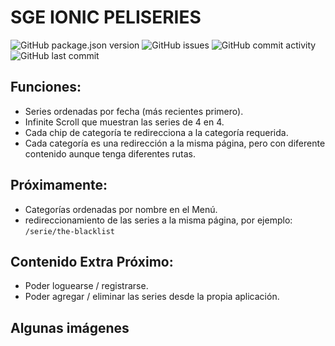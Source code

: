 # SGE IONIC PELISERIES
<p>
    <img alt="GitHub package.json version" src="https://img.shields.io/github/package-json/v/thekevinava/sge-ionic-PeliSeries">
    <img alt="GitHub issues" src="https://img.shields.io/github/issues/thekevinava/sge-ionic-PeliSeries">
    <img alt="GitHub commit activity" src="https://img.shields.io/github/commit-activity/m/thekevinava/sge-ionic-PeliSeries">
    <img alt="GitHub last commit" src="https://img.shields.io/github/last-commit/thekevinava/sge-ionic-PeliSeries">
</p>

## Funciones:

- Series ordenadas por fecha (más recientes primero).
- Infinite Scroll que muestran las series de 4 en 4.
- Cada chip de categoría te redirecciona a la categoría requerida.
- Cada categoría es una redirección a la misma página, pero con diferente contenido aunque tenga diferentes rutas.


## Próximamente:

- Categorías ordenadas por nombre en el Menú.
- redireccionamiento de las series a la misma página, por ejemplo: `/serie/the-blacklist`


## Contenido Extra Próximo:

- Poder loguearse / registrarse.
- Poder agregar / eliminar las series desde la propia aplicación.


## Algunas imágenes
